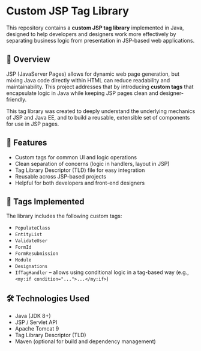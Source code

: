 # Custom JSP Tag Library

This repository contains a **custom JSP tag library** implemented in Java, designed to help developers and designers work more effectively by separating business logic from presentation in JSP-based web applications.

## 📌 Overview

JSP (JavaServer Pages) allows for dynamic web page generation, but mixing Java code directly within HTML can reduce readability and maintainability. This project addresses that by introducing **custom tags** that encapsulate logic in Java while keeping JSP pages clean and designer-friendly.

This tag library was created to deeply understand the underlying mechanics of JSP and Java EE, and to build a reusable, extensible set of components for use in JSP pages.

## 🚀 Features

- Custom tags for common UI and logic operations
- Clean separation of concerns (logic in handlers, layout in JSP)
- Tag Library Descriptor (TLD) file for easy integration
- Reusable across JSP-based projects
- Helpful for both developers and front-end designers

## 🧩 Tags Implemented

The library includes the following custom tags:

- `PopulateClass`
- `EntityList`
- `ValidateUser`
- `FormId`
- `FormResubmission`
- `Module`
- `Designations`
- `IfTagHandler` – allows using conditional logic in a tag-based way (e.g., `<my:if condition="...">...</my:if>`)

## 🛠️ Technologies Used

- Java (JDK 8+)
- JSP / Servlet API
- Apache Tomcat 9
- Tag Library Descriptor (TLD)
- Maven (optional for build and dependency management)
